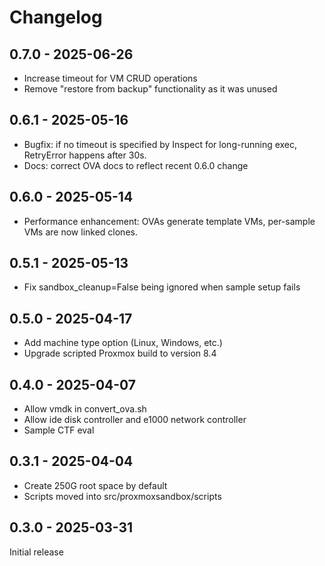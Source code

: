 # Changelog

## 0.7.0 - 2025-06-26

- Increase timeout for VM CRUD operations
- Remove "restore from backup" functionality as it was unused

## 0.6.1 - 2025-05-16

- Bugfix: if no timeout is specified by Inspect for long-running exec, RetryError happens after 30s.
- Docs: correct OVA docs to reflect recent 0.6.0 change

## 0.6.0 - 2025-05-14

- Performance enhancement: OVAs generate template VMs, per-sample VMs are now linked clones.

## 0.5.1 - 2025-05-13

- Fix sandbox_cleanup=False being ignored when sample setup fails
 
## 0.5.0 - 2025-04-17

- Add machine type option (Linux, Windows, etc.)
- Upgrade scripted Proxmox build to version 8.4

## 0.4.0 - 2025-04-07

- Allow vmdk in convert_ova.sh
- Allow ide disk controller and e1000 network controller
- Sample CTF eval

## 0.3.1 - 2025-04-04

- Create 250G root space by default
- Scripts moved into src/proxmoxsandbox/scripts

## 0.3.0 - 2025-03-31 

Initial release